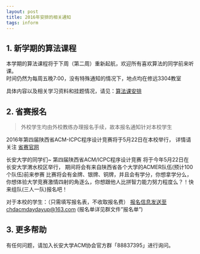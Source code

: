 ```yaml
---
layout: post
title: 2016年安排的相关通知
tags: inform
---
```


## 1. 新学期的算法课程

本学期的算法课程将于下周（第二周）重新起航，欢迎所有喜欢算法的同学前来听课。  
时间仍然为每周五晚7:00，没有特殊通知的情况下，地点均在修远3304教室  

具体内容以及相关学习资料和挂题情况，请见：[算法课安排][1]



## 2. 省赛报名

> 外校学生均由外校教练办理报名手续，故本报名通知针对本校学生

2016年第四届陕西省ACM-ICPC程序设计竞赛将于5月22日在本校举行， 详情请关注 [省赛官网][2]

长安大学的同学们~
第四届陕西省ACM/ICPC程序设计竞赛 将于今年5月22日在长安大学渭水校区举行，
期间将会有来自陕西省各个大学的ACMER队伍(预计100个队伍)前来参赛
比赛将会有金牌、银牌、铜牌，并且会有学分，你想拿学分么，你想体验大学竞赛激情四射的角逐么，你想跟他人比拼智力能力努力程度么？！快来组队(三人一队)报名吧！

对于本校的学生：（只需填写报名表，不收取报名费）
报名信息发送至chdacmdaydayup@163.com (报名单详见群文件”报名单”) 


## 3. 更多帮助

有任何问题，请加入长安大学ACM协会官方群「88837395」进行询问。


  [1]: http://www.cnblogs.com/chdacm/p/5244568.html
  [2]: http://chdacm.github.io/2016/
